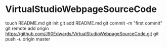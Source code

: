 VirtualStudioWebpageSourceCode
==============================
touch README.md
git init
git add README.md
git commit -m "first commit"
git remote add origin https://github.com/J90Edwards/VirtualStudioWebpageSourceCode.git
git push -u origin master
